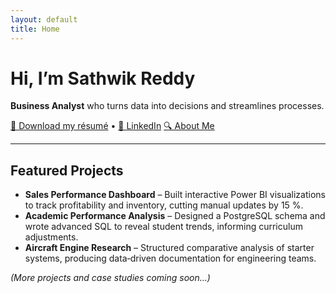 ```yaml
---
layout: default
title: Home
---
```


# Hi, I’m Sathwik Reddy

**Business Analyst** who turns data into decisions and streamlines processes.

[📄 Download my résumé](/resume.pdf) • [💼 LinkedIn](https://www.linkedin.com/in/sathwik-reddy7)
[🔍 About Me](/about/)

---

## Featured Projects

- **Sales Performance Dashboard** – Built interactive Power BI visualizations to track profitability and inventory, cutting manual updates by 15 %.  
- **Academic Performance Analysis** – Designed a PostgreSQL schema and wrote advanced SQL to reveal student trends, informing curriculum adjustments.  
- **Aircraft Engine Research** – Structured comparative analysis of starter systems, producing data‑driven documentation for engineering teams.

*(More projects and case studies coming soon…)*  
